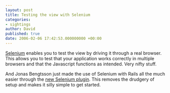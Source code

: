 ```yaml
---
layout: post
title: Testing the view with Selenium
categories:
- sightings
author: David
published: true
date: 2006-02-06 17:42:53.000000000 +00:00
---
```

<p><a href="http://www.openqa.org/selenium/">Selenium</a> enables you to test the view by driving it through a real browser. This allows you to test that your application works correctly in multiple browsers and that the Javascript functions as intended. Very nifty stuff.</p>
<p>And Jonas Bengtsson just made the use of Selenium with Rails all the much easier through the <a href="http://andthennothing.net/archives/2006/02/05/selenium-on-rails">new Selenium plugin</a>. This removes the drudgery of setup and makes it silly simple to get started.</p>